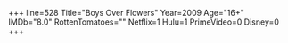 +++
line=528
Title="Boys Over Flowers"
Year=2009
Age="16+"
IMDb="8.0"
RottenTomatoes=""
Netflix=1
Hulu=1
PrimeVideo=0
Disney=0
+++

